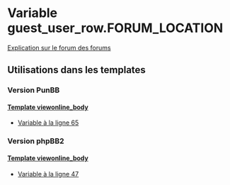 # Variable guest_user_row.FORUM_LOCATION
[Explication sur le forum des forums](http://forum.forumactif.com/t294113-listing-des-variables#guest_user_row.FORUM_LOCATION)
## Utilisations dans les templates
### Version PunBB
#### [Template viewonline_body](punbb/viewonline_body.md)
* [Variable à la ligne 65](../punbb/viewonline_body.tpl#L65)
### Version phpBB2
#### [Template viewonline_body](subsilver/viewonline_body.md)
* [Variable à la ligne 47](../subsilver/viewonline_body.tpl#L47)